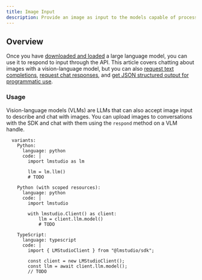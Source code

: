 ```yaml
---
title: Image Input
description: Provide an image as input to the models capable of processing images
---
```


## Overview

Once you have [downloaded and loaded](/docs/basics/index) a large language model,
you can use it to respond to input through the API. This article covers chatting about images with a vision-language model, but you can also
[request text completions](/docs/api/sdk/completion),
[request chat responses](/docs/api/sdk/chat-completion), and
[get JSON structured output for programmatic use](/docs/api/sdk/structured-response).

### Usage

Vision-language models (VLMs) are LLMs that can also accept image input
to describe and chat with images. You can upload images to conversations
with the SDK and chat with them using the `respond` method on a VLM handle.

```lms_code_snippet
  variants:
    Python:
      language: python
      code: |
        import lmstudio as lm

        llm = lm.llm()
        # TODO

    Python (with scoped resources):
      language: python
      code: |
        import lmstudio

        with lmstudio.Client() as client:
            llm = client.llm.model()
            # TODO

    TypeScript:
      language: typescript
      code: |
        import { LMStudioClient } from "@lmstudio/sdk";

        const client = new LMStudioClient();
        const llm = await client.llm.model();
        // TODO

```
